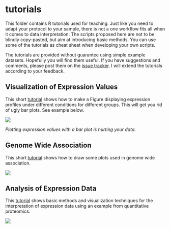 # tutorials

This folder contains R tutorials used for teaching. Just like you need to adapt your protocol to your sample, there is not a one workflow fits all when it comes to data interpretation. The scripts proposed here are not to be blindly copy-pasted, but aim at introducing basic methods. You can use some of the tutorials as cheat sheet when developing your own scripts.

The tutorials are provided without guarantee using simple example datasets. Hopefully you will find them useful. If you have suggestions and comments, please post them on the [issue tracker](https://github.com/mvaudel/tutorials/issues). I will extend the tutorials according to your feedback.

## Visualization of Expression Values

This short [tutorial](https://github.com/mvaudel/tutorials/blob/master/Visualization/data_visualization.md) shows how to make a Figure displaying expression profiles under different conditions for different groups. This will get you rid of ugly bar plots. See example below.


![](https://github.com/mvaudel/tutorials/blob/master/Visualization/data_visualization_files/figure-markdown_github/chicken_box_plot_median_2-1.png)

_Plotting expression values with a bar plot is hurting your data._

## Genome Wide Association

This short [tutorial](https://github.com/mvaudel/tutorials/blob/master/Genome_Association/genome_association.md) shows how to draw some plots used in genome wide association.

![](https://github.com/mvaudel/tutorials/tree/master/Genome_Association/genome_association_files/figure-markdown_github/manhattan_plot-1.png)

## Analysis of Expression Data

This [tutorial](https://github.com/mvaudel/tutorials/blob/master/Expression_data/quantitative_proteomics.md) shows basic methods and visualization techniques for the interpretation of expression data using an example from quantitative proteomics.

![](https://github.com/mvaudel/tutorials/tree/master/Expression_data/quantitative_proteomics_files/figure-markdown_github/volcano_plot-1.png)
